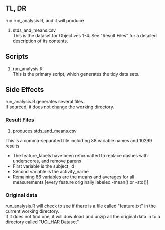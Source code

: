 ## TL, DR ##
run run_analysis.R, and it will produce  
1. stds_and_means.csv  
This is the dataset for Objectives 1-4. See "Result Files" for a detailed description of its contents.

## Scripts ##

1. run_analysis.R   
This is the primary script, which generates the tidy data sets.

## Side Effects ##
run_analysis.R generates several files.  
If sourced, it does not change the working directory.

### Result Files ###

1. produces stds_and_means.csv  

This is a comma-separated file including 88 variable names and 10299 results
- The feature_labels have been reformatted to replace dashes with underscores, and remove parens
- First variable is the subject_id
- Second variable is the activity_name
- Remaining 86 variables are the means and averages for all measurements [every feature originally labeled -mean() or -std()]


### Original data ###
run_analysis.R will check to see if there is a file called "feature.txt" in the current working directory.  
If it does not find one, it will download and unzip all the original data in to a directory called "UCI_HAR Dataset"